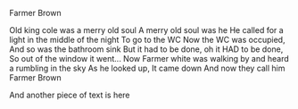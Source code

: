 Farmer Brown

Old king cole was a merry old soul
A merry old soul was he
He called for a light in the middle of the night
To go to the WC
Now the WC was occupied, 
And so was the bathroom sink
But it had to be done, oh it HAD to be done,
So out of the window it went...
Now Farmer white was walking by
and heard a rumbling in the sky
As he looked up,
It came down
And now they call him Farmer Brown

And another piece of text is here
